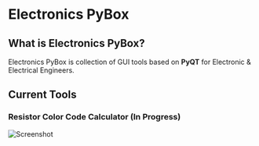 # Electronics PyBox
## What is Electronics PyBox?
Electronics PyBox is collection of GUI tools based on **PyQT** for Electronic & Electrical Engineers.

## Current Tools
### Resistor Color Code Calculator (In Progress)
![Screenshot](https://i.imgur.com/rnzB9Rx.png)
